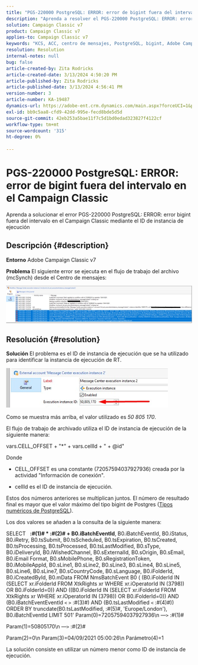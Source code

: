 ```yaml
---
title: "PGS-220000 PostgreSQL: ERROR: error de bigint fuera del intervalo en el Campaign Classic"
description: "Aprenda a resolver el PGS-220000 PostgreSQL: ERROR: error bigint fuera del intervalo en el Campaign Classic"
solution: Campaign Classic v7
product: Campaign Classic v7
applies-to: Campaign Classic v7
keywords: "KCS, ACC, centro de mensajes, PostgreSQL, bigint, Adobe Campaign Classic v7, PGS-220000, ERROR: bigint fuera del intervalo, resolución de problemas"
resolution: Resolution
internal-notes: null
bug: false
article-created-by: Zita Rodricks
article-created-date: 3/13/2024 4:50:20 PM
article-published-by: Zita Rodricks
article-published-date: 3/13/2024 4:56:41 PM
version-number: 3
article-number: KA-19487
dynamics-url: https://adobe-ent.crm.dynamics.com/main.aspx?forceUCI=1&pagetype=entityrecord&etn=knowledgearticle&id=f1155bc4-59e1-ee11-904d-6045bd0065b6
exl-id: bb9c5aa8-cfd9-42dd-995e-fecd8bde5d5d
source-git-commit: 42eb253a5bae11f7c5d1bd0edad323827f4122cf
workflow-type: tm+mt
source-wordcount: '315'
ht-degree: 0%

---
```


# PGS-220000 PostgreSQL: ERROR: error de bigint fuera del intervalo en el Campaign Classic


Aprenda a solucionar el error PGS-220000 PostgreSQL: ERROR: error bigint fuera del intervalo en el Campaign Classic mediante el ID de instancia de ejecución

## Descripción {#description}


<b>Entorno</b>
Adobe Campaign Classic v7

<b>Problema</b>
El siguiente error se ejecuta en el flujo de trabajo del archivo (mcSynch) desde el Centro de mensajes:

![](assets/___f3155bc4-59e1-ee11-904d-6045bd0065b6___.png)




## Resolución {#resolution}


<b>Solución</b>
El problema es el ID de instancia de ejecución que se ha utilizado para identificar la instancia de ejecución de RT.

![](assets/b19e48ed-65d1-ec11-a7b5-00224809c556.png)

Como se muestra más arriba, el valor utilizado es *50 805 170*.

El flujo de trabajo de archivado utiliza el ID de instancia de ejecución de la siguiente manera:

vars.CELL_OFFSET + &quot;\*&quot; + vars.cellId + &quot; + @id&quot;

Donde

- CELL_OFFSET es una constante (72057594037927936) creada por la actividad &quot;Información de conexión&quot;.

- cellId es el ID de instancia de ejecución.

Estos dos números anteriores se multiplican juntos. El número de resultado final es mayor que el valor máximo del tipo bigint de Postgres ([Tipos numéricos de PostgreSQL](https://www.postgresql.org/docs/10/datatype-numeric.html)).

Los dos valores se añaden a la consulta de la siguiente manera:

SELECT   <b>:#(1)# \* :#(2)# + B0.iBatchEventId</b>, B0.iBatchEventId, B0.iStatus, B0.iRetry, B0.tsSubmit, B0.tsScheduled, B0.tsExpiration, B0.tsCreated, B0.tsProcessing, B0.tsProcessed, B0.tsLastModified, B0.sType, B0.iDeliveryId, B0.iWishedChannel, B0.sExternalId, B0.sOrigin, B0.sEmail, B0.iEmail Format, B0.sMobilePhone, B0.sRegistrationToken, B0.iMobileAppId, B0.sLine1, B0.sLine2, B0.sLine3, B0.sLine4, B0.sLine5, B0.sLine6, B0.sLine7, B0.sCountryCode, B0.sLanguage, B0.iFolderId, B0.iCreatedById, B0.mData FROM NmsBatchEvent B0 ( (B0.iFolderId IN (SELECT xr.iFolderId FROM XtkRights xr WHERE xr.iOperatorId IN (3798)) OR B0.iFolderId=0)) AND ((B0.iFolderId IN (SELECT xr.iFolderId FROM XtkRights xr WHERE xr.iOperatorId IN (3798)) OR B0.iFolderId=0)) AND (B0.iBatchEventEventId `<` `>`  :#(3)#) AND (B0.tsLastModified `<`  :#(4)#)) ORDER BY truncdate(B0.tsLastModified, :#(5)#, &#39;Europe/London&#39;), B0.iBatchEventId LIMIT 501&#39; Param(0)=72057594037927936\n —`>`  :#(1)#

Param(1)=50805170\n —`>`  :#(2)#

Param(2)=0\n Param(3)=04/09/2021 05:00:26\n Parámetro(4)=1

La solución consiste en utilizar un número menor como ID de instancia de ejecución.
